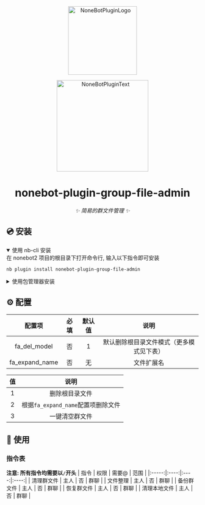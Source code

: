 <div align="center">
  <a href="https://v2.nonebot.dev/store"><img src="https://github.com/A-kirami/nonebot-plugin-template/blob/resources/nbp_logo.png" width="180" height="180" alt="NoneBotPluginLogo"></a>
  <br>
  <p><img src="https://github.com/A-kirami/nonebot-plugin-template/blob/resources/NoneBotPlugin.svg" width="240" alt="NoneBotPluginText"></p>
</div>

<div align="center">

# nonebot-plugin-group-file-admin
_✨ 简易的群文件管理 ✨_

</div>

## 💿 安装

<details open>
<summary>使用 nb-cli 安装</summary>
在 nonebot2 项目的根目录下打开命令行, 输入以下指令即可安装

    nb plugin install nonebot-plugin-group-file-admin

</details>

<details>
<summary>使用包管理器安装</summary>
在 nonebot2 项目的插件目录下, 打开命令行, 根据你使用的包管理器, 输入相应的安装命令

<details>
<summary>pip</summary>

    pip install nonebot-plugin-group-file-admin
</details>
<details>
<summary>pdm</summary>

    pdm add nonebot-plugin-group-file-admin
</details>
<details>
<summary>poetry</summary>

    poetry add nonebot-plugin-group-file-admin
</details>
<details>
<summary>conda</summary>

    conda install nonebot-plugin-group-file-admin
</details>

打开 nonebot2 项目根目录下的 `pyproject.toml` 文件, 在 `[tool.nonebot]` 部分追加写入

    plugins = ["nonebot_plugin_group_file_admin"]

</details>

## ⚙️ 配置

| 配置项 | 必填 | 默认值 | 说明 |
|:-----:|:----:|:----:|:----:|
| fa_del_model | 否 | 1 | 默认删除根目录文件模式（更多模式见下表） |
| fa_expand_name | 否 | 无 | 文件扩展名 |

| 值 | 说明 |
|:----:|:----:|
| 1 | 删除根目录文件 |
| 2 | 根据`fa_expand_name`配置项删除文件 |
| 3 | 一键清空群文件 |


## 🎉 使用
### 指令表
**注意: 所有指令均需要以`/`开头**
| 指令 | 权限 | 需要@ | 范围 |
|:-----:|:----:|:----:|:----:|
| 清理群文件 | 主人 | 否 | 群聊 |
| 文件整理 | 主人 | 否 | 群聊 |
| 备份群文件 | 主人 | 否 | 群聊 |
| 恢复群文件 | 主人 | 否 | 群聊 |
| 清理本地文件 | 主人 | 否 | 群聊 |

